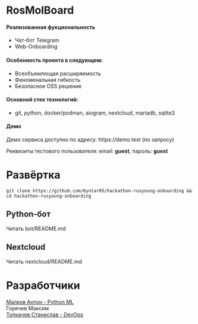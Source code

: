 # RosMolBoard
<h4> Реализованная фукциональность </h4>
<ul>
    <li> Чат-бот Telegram </li>
    <li> Web-Onboarding </li>
</ul>

<h4> Особенность проекта в следующем: </h4>
<ul>
    <li> Всеобъемлющая расширяемость </li>
    <li> Феноменальная гибкость </li>
    <li> Безопасное OSS решение </li>
</ul>

<h4> Основной стек технологий: </h4>
<ul>
	<li> git, python, docker/podman, aiogram, nextcloud, mariadb, sqlite3 </li>
 </ul>
 
<h4> Демо </h4>
<p> Демо сервиса доступно по адресу: https://demo.test (по запросу)</p>
<p> Реквизиты тестового пользователя: email: <b>guest</b>, пароль: <b>guest</b> </p>

# Развёртка
`git clone https://github.com/6yntar05/hackathon-rusyoung-onboarding && cd hackathon-rusyoung-onboarding`
  
## Python-бот
Читать bot/README.md

## Nextcloud
Читать nextcloud/README.md

# Разработчики
[Малков Антон - Python ML](https://t.me/Malkov_Anton_V) <br>
Горячев Максим <br>
[Толкачев Станислав - DevOps](https://github.com/6yntar05) <br>
